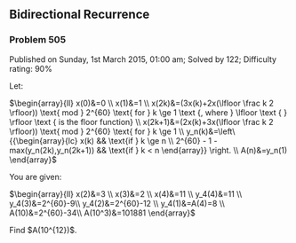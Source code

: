 Bidirectional Recurrence
------------------------

### Problem 505

Published on Sunday, 1st March 2015, 01:00 am; Solved by 122; Difficulty
rating: 90%

Let:

\$\\begin{array}{ll} x(0)&=0 \\\\ x(1)&=1 \\\\ x(2k)&=(3x(k)+2x(\\lfloor
\\frac k 2 \\rfloor)) \\text{ mod } 2\^{60} \\text{ for } k \\ge 1
\\text {, where } \\lfloor \\text { } \\rfloor \\text { is the floor
function} \\\\ x(2k+1)&=(2x(k)+3x(\\lfloor \\frac k 2 \\rfloor)) \\text{
mod } 2\^{60} \\text{ for } k \\ge 1 \\\\
y\_n(k)&=\\left\\{{\\begin{array}{lc} x(k) && \\text{if } k \\ge n \\\\
2\^{60} - 1 - max(y\_n(2k),y\_n(2k+1)) && \\text{if } k \< n
\\end{array}} \\right. \\\\ A(n)&=y\_n(1) \\end{array}\$

You are given:

\$\\begin{array}{ll} x(2)&=3 \\\\ x(3)&=2 \\\\ x(4)&=11 \\\\ y\_4(4)&=11
\\\\ y\_4(3)&=2\^{60}-9\\\\ y\_4(2)&=2\^{60}-12 \\\\ y\_4(1)&=A(4)=8
\\\\ A(10)&=2\^{60}-34\\\\ A(10\^3)&=101881 \\end{array}\$

Find \$A(10\^{12})\$.
